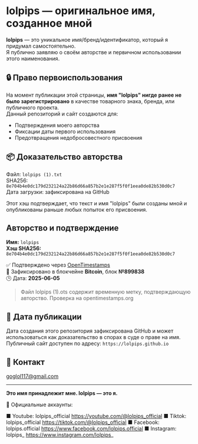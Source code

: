 # lolpips — оригинальное имя, созданное мной

**lolpips** — это уникальное имя/бренд/идентификатор, который я придумал самостоятельно.  
Я публично заявляю о своём авторстве и первичном использовании этого наименования.

## 🔒 Право первоиспользования

На момент публикации этой страницы, **имя "lolpips" нигде ранее не было зарегистрировано** в качестве товарного знака, бренда, или публичного проекта.  
Данный репозиторий и сайт создаются для:

- Подтверждения моего авторства
- Фиксации даты первого использования
- Предотвращения недобросовестного присвоения

## 📦 Доказательство авторства

Файл: `lolpips (1).txt`  
SHA256: `8e704b4e0dc179d232124a22b86d66a857b2e1e287f5f0f1eea0de82b530d0c7`  
Дата загрузки: зафиксирована на GitHub

Этот хэш подтверждает, что текст и имя "lolpips" были созданы мной и опубликованы раньше любых попыток его присвоения.

## Авторство и подтверждение

**Имя:** `lolpips`  
**Хэш SHA256:**  
`8e704b4e0dc179d232124a22b86d66a857b2e1e287f5f0f1eea0de82b530d0c7`

✅ Подтверждено через [OpenTimestamps](https://opentimestamps.org)  
🔐 Зафиксировано в блокчейне **Bitcoin**, блок **№899838**  
🕒 Дата: **2025-06-05**

> Файл lolpips (1).ots содержит временную метку, подтверждающую авторство. Проверка на opentimestamps.org

## 📅 Дата публикации

Дата создания этого репозитория зафиксирована GitHub и может использоваться как доказательство в спорах в суде о праве на имя.  
Публичный сайт доступен по адресу: `https://lolpips.github.io`

## 📣 Контакт

goglol117@gmail.com

---

**Это имя принадлежит мне. lolpips — это я.**

🔴 Официальные аккаунты:

■ Youtube: lolpips_official
https://youtube.com/@lolpips_official
■ Tiktok: lolpips_official
https://tiktok.com/@lolpips_official
■ Facebook: lolpips.official
https://www.facebook.com/lolpips.official
■ Instagram: lolpips_
https://www.instagram.com/lolpips_

